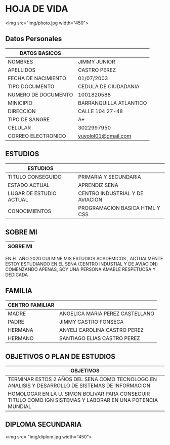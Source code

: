 # HOJA DE VIDA

<img src="img/photo.jpg width="450">


## Datos Personales

| DATOS BASICOS |  |
| --- | --- |
| NOMBRES | JIMMY JUNIOR |
| APELLIDOS | CASTRO PEREZ |
| FECHA DE NACIMIENTO | 01/07/2003 |
| TIPO DOCUMENTO | CEDULA DE CIUDADANIA |
| NUMERO DE DOCUMENTO | 1001820588 |
| MINICIPIO | BARRANQUILLA ATLANTICO |
| DIRECCION | CALLE 104 27-48 |
| TIPO DE SANGRE | A+ |
| CELULAR | 3022997950|
| CORREO ELECTRONICO | yuyolol01@gmail.com |

## ESTUDIOS  

| ESTUDIOS |  |
| --- | --- |
| TITULO CONSEGUIDO | PRIMARIA Y SECUNDARIA |
| ESTADO ACTUAL | APRENDIZ SENA |
| LUGAR DE ESTUDIO ACTUAL | CENTRO INDUSTRIAL Y DE AVIACION |
| CONOCIMIENTOS | PROGRAMACION BASICA HTML Y CSS |

## SOBRE MI

| SOBRE MI |
| - |
 EN EL AÑO 2020 CULMINE MIS ESTUDIOS ACADEMICOS , ACTUALMENTE ESTOY ESTUDIANDO
 EN EL SENA (CENTRO INDUSTIAL Y DE AVIACION) COMENZANDO APENAS, SOY UNA PERSONA AMABLE RESPETUOSA Y DEDICADA

## FAMILIA

| CENTRO FAMILIAR | |
| --- | --- |
| MADRE | ANGELICA MARIA PEREZ CASTELLANO |
|PADRE | JIMMY CASTRO FONSECA |
| HERMANA | ANYELI CAROLINA CASTRO PEREZ |
| HERMANO | SANTIAGO ELIAS CASTRO PEREZ |

## OBJETIVOS O PLAN DE ESTUDIOS

| OBJETIVOS |
| - |
| TERMINAR ESTOS 2 AÑOS DEL SENA COMO TECNOLOGO EN  ANALISIS Y DESARROLLO DE SISTEMAS DE INFORMACION |
| HOMOLOGAR EN LA U. SIMON BOLIVAR PARA CONSEGUIR TITULO COMO IGN SISTEMAS Y LABORAR EN UNA POTENCIA MUNDIAL|

## DIPLOMA SECUNDARIA
<img src= "img/diplom.jpg width="450">



